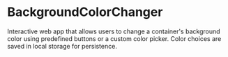 # BackgroundColorChanger
Interactive web app that allows users to change a container's background color using predefined buttons or a custom color picker. Color choices are saved in local storage for persistence.
